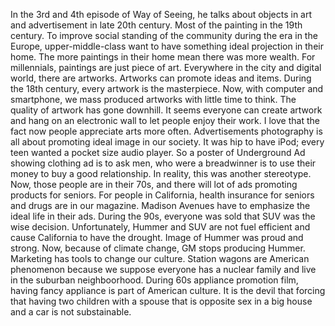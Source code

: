In the 3rd and 4th  episode of Way of Seeing, he talks about objects in art and advertisement in late 20th century.  Most of the painting in the 19th century.  To improve social standing of the community during the era in the Europe, upper-middle-class want to have something ideal projection in their home. The more paintings in their home mean there was more wealth. For millennials, paintings are just piece of art. Everywhere in the city and digital world, there are artworks. Artworks can promote ideas and items. During the 18th century, every artwork is the masterpiece. Now, with computer and smartphone, we mass produced artworks with little time to think. The quality of artwork has gone downhill. It seems everyone can create artwork and hang on an electronic wall to let people enjoy their work. I love that the fact now people appreciate arts more often. 
 Advertisements photography is all about promoting ideal image in our society. It was hip to have iPod; every teen wanted a pocket size audio player. So a poster of Underground Ad showing clothing ad is to ask men, who were a breadwinner is to use their money to buy a good relationship. In reality, this was another stereotype. Now, those people are in their 70s, and there will lot of ads promoting products for seniors. For people in California, health insurance for seniors and drugs are in our magazine. Madison Avenues have to emphasize the ideal life in their ads. 
During the 90s, everyone was sold that SUV was the wise decision. Unfortunately, Hummer and SUV are not fuel efficient and cause California to have the drought. Image of Hummer was proud and strong.  Now, because of climate change, GM stops producing Hummer. Marketing has tools to change our culture.  Station wagons are American phenomenon because we suppose everyone has a nuclear family and live in the suburban neighboorhood.  During 60s appliance promotion film, having fancy appliance is part of American culture. It is the devil that forcing that having two children with a spouse that is opposite sex in a big house and a car is not substainable. 
